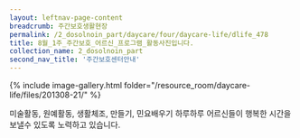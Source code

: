 ```yaml
--- 
layout: leftnav-page-content 
breadcrumb: 주간보호생활현장 
permalink: /2_dosolnoin_part/daycare/four/daycare-life/dlife_478
title: 8월_1주_주간보호_어르신_프로그램_활동사진입니다.
collection_name: 2_dosolnoin_part
second_nav_title: '주간보호센터안내' 
---
```

{% include image-gallery.html folder="/resource_room/daycare-life/files/201308-21/" %}










미술활동, 원예활동, 생활체조, 만들기, 민요배우기 하루하루 어르신들이 행복한
시간을 보낼수 있도록 노력하고 있습니다.